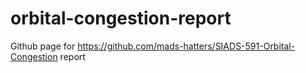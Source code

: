 # orbital-congestion-report
Github page for https://github.com/mads-hatters/SIADS-591-Orbital-Congestion report
